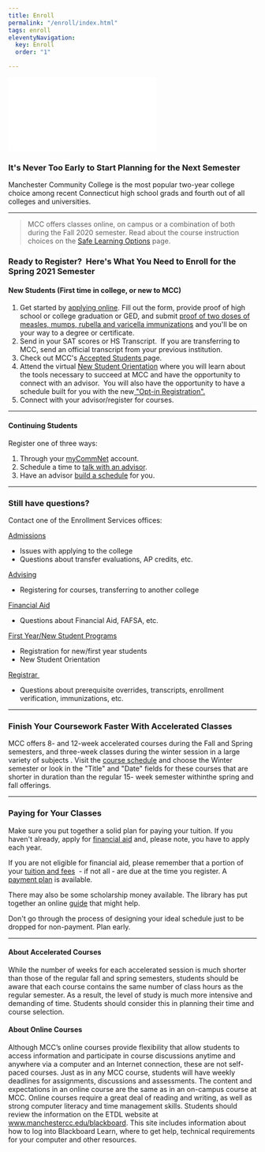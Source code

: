 ```yaml
---
title: Enroll
permalink: "/enroll/index.html"
tags: enroll
eleventyNavigation:
  key: Enroll
  order: "1"

---
```


<div class="embed-container overflow"><iframe src="//www.youtube.com/embed/AFyt7KyBG4g?rel=0" width="300" height="150" frameborder="0" allowfullscreen=""></iframe></div>
<h3>It's Never Too Early to Start Planning for the Next Semester</h3>
<p>Manchester Community College is the most popular two-year college choice among recent Connecticut high school grads and fourth out of all colleges and universities.</p>
<hr>

<blockquote>
<p>MCC offers classes online, on campus or a combination of both during the Fall 2020 semester. Read about the course instruction choices on the <a href="https://www.manchestercc.edu/enrollment/registrar/safe-learning-options/">Safe Learning Options</a> page.</p>
</blockquote>
<h3>Ready to Register?&nbsp; Here's What You Need to Enroll for the Spring 2021 Semester</h3>
<h4>New Students (First time in college, or new to MCC)</h4>
<ol>
 	<li>Get started by <a href="https://ct.elluciancrmrecruit.com/Apply/">applying online</a>. Fill out the form, provide proof of high school or college graduation or GED, and submit <a href="/wp-content/uploads/Immunization-Form.pdf">proof of two doses of measles, mumps, rubella and varicella immunizations</a> and you'll be on your way to a degree or certificate.</li>
 	<li>Send in your SAT scores or HS Transcript.&nbsp; If you are transferring to MCC, send an official transcript from your previous institution.</li>
 	<li>Check out MCC's <a href="/acceptance">Accepted Students </a>page.</li>
 	<li>Attend the virtual <a href="https://www.manchestercc.edu/enrollment/new-student-orientation/">New Student Orientation</a> where you will learn about the tools necessary to succeed at MCC and have the opportunity to connect with an advisor.&nbsp; You will also have the opportunity to have a schedule built for you with the new<a href="/opt-in"> "Opt-in Registration".</a></li>
 	<li>Connect with your advisor/register for courses.</li>
</ol>

<hr>

<h4>Continuing Students</h4>
<p>Register one of three ways:</p>
<ol>
 	<li>Through your <a href="https://ssb-prod.ec.commnet.edu/luminis/login.html">myCommNet</a> account.</li>
 	<li>Schedule a time to <a href="/offices/student-affairs/advising-counseling/academic-advising/connect-with-advising/">talk with an advisor</a>.</li>
 	<li>Have an advisor <a href="/opt-in">build a schedule</a> for you.</li>
</ol>

<hr>

<h3>Still have questions?</h3>
<p>Contact one of the Enrollment Services offices:</p>

<a href="/enrollment/admissions/connect-with-admissions-staff/">Admissions</a>
<ul>
 	<li>Issues with applying to the college</li>
 	<li>Questions about transfer evaluations, AP credits, etc.</li>
</ul>
<a href="/offices/student-affairs/advising-counseling/academic-advising/connect-with-advising/">Advising</a>
<ul>
 	<li>Registering for courses, transferring to another college</li>
</ul>
<a href="/enrollment/financial-aid/connect-with-financial-aid-staff/">Financial Aid</a>
<ul>
 	<li>Questions about Financial Aid, FAFSA, etc.</li>
</ul>
<a href="/enrollment/new-student-orientation/">First Year/New Student Programs</a>
<ul>
 	<li>Registration for new/first year students</li>
 	<li>New Student Orientation</li>
</ul>
<a href="/enrollment/registrar/connect-with-registrars-office-staff/">Registrar&nbsp;</a>
<ul>
 	<li>Questions about prerequisite overrides, transcripts, enrollment verification, immunizations, etc.</li>
</ul>

<hr>

<h3>Finish Your Coursework Faster With Accelerated Classes</h3>
<p>MCC offers 8- and 12-week accelerated courses during the Fall and Spring semesters, and three-week classes during the winter session in a large variety of subjects . Visit the <a href="/search-for-courses/">course schedule</a> and choose the Winter semester or look in the "Title" and "Date" fields for these courses that are shorter in duration than the regular 15- week semester withinthe spring and fall offerings.</p>

<hr>

<h3>Paying for Your Classes</h3>
<p>Make sure you put&nbsp;together a solid plan for paying your tuition. If you haven't already, apply for <a href="/enrollment/financial-aid/">financial aid</a> and, please note, you have to apply each year.</p>

<p>If you are not eligible for financial aid, please remember&nbsp;that a portion of your <a href="/enrollment/paying-for-college/tuition-and-fees/">tuition and fees</a> &nbsp;- if not all - are due at the time you register. A <a href="/enrollment/paying-for-college/">payment plan</a>&nbsp;is&nbsp;available.</p>

<p>There may also&nbsp;be some scholarship money available. The library has put together an online <a href="http://libguides.manchestercc.edu/friendly.php?s=scholarships">guide</a> that might help.</p>

<p>Don't go through the process of designing your ideal schedule just to be dropped for non-payment. Plan early.</p>

<hr>

<h4>About Accelerated Courses</h4>
<p>While the number of weeks for each accelerated session is much shorter than those of the regular fall and spring semesters, students should be aware that each course contains the same number of class hours as the regular semester. As a result, the level of study is much more intensive and demanding of time. Students should consider this in planning their time and course selection.</p>
<h4>About Online Courses</h4>
<p>Although MCC’s online courses provide flexibility that allow students to access information and participate in course discussions anytime and anywhere via a computer and an Internet connection, these are not self-paced courses. Just as in any MCC course, students will have weekly deadlines for assignments, discussions and assessments. The content and expectations in an online course are the same as in an on-campus course at MCC. Online courses require a great deal of reading and writing, as well as strong computer literacy and time management skills. Students should review the information on the ETDL website at <a href="/blackboard">www.manchestercc.edu/blackboard</a>. This site includes information about how to log into Blackboard Learn, where to get help, technical requirements for your computer and other resources.</p>
